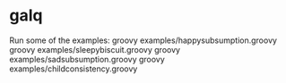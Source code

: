 # galq

Run some of the examples:
groovy examples/happysubsumption.groovy
groovy examples/sleepybiscuit.groovy
groovy examples/sadsubsumption.groovy
groovy examples/childconsistency.groovy
